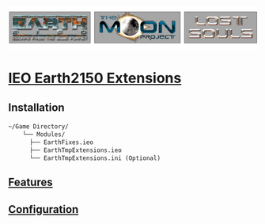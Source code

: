 ![Logo](logo.png)

# [IEO Earth2150 Extensions](https://wiki.insideearth.info/wiki/EarthTmpExtensions)

## Installation
```
~/Game Directory/
    └── Modules/
      ├── EarthFixes.ieo
      ├── EarthTmpExtensions.ieo
      └── EarthTmpExtensions.ini (Optional)
```
## [Features](https://wiki.insideearth.info/wiki/EarthTmpExtensions#Features)

## [Configuration](https://wiki.insideearth.info/wiki/EarthTmpExtensions#Configuration)
